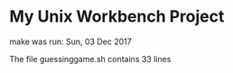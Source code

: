 # My Unix Workbench Project 
make was run: 
Sun, 03 Dec 2017

The file guessinggame.sh contains 
33
lines
